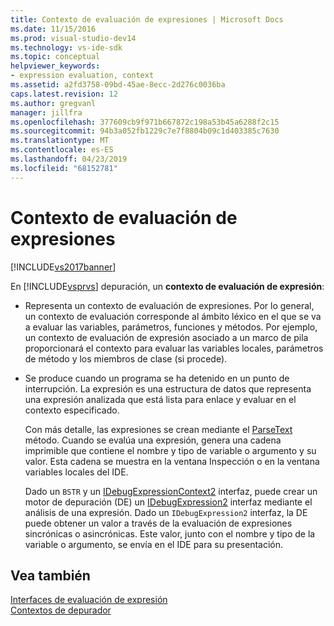 ```yaml
---
title: Contexto de evaluación de expresiones | Microsoft Docs
ms.date: 11/15/2016
ms.prod: visual-studio-dev14
ms.technology: vs-ide-sdk
ms.topic: conceptual
helpviewer_keywords:
- expression evaluation, context
ms.assetid: a2fd3758-09bd-45ae-8ecc-2d276c0036ba
caps.latest.revision: 12
ms.author: gregvanl
manager: jillfra
ms.openlocfilehash: 377609cb9f971b667872c198a53b45a6288f2c15
ms.sourcegitcommit: 94b3a052fb1229c7e7f8804b09c1d403385c7630
ms.translationtype: MT
ms.contentlocale: es-ES
ms.lasthandoff: 04/23/2019
ms.locfileid: "68152781"
---
```

# <a name="expression-evaluation-context"></a>Contexto de evaluación de expresiones
[!INCLUDE[vs2017banner](../../includes/vs2017banner.md)]

En [!INCLUDE[vsprvs](../../includes/vsprvs-md.md)] depuración, un **contexto de evaluación de expresión**:  
  
- Representa un contexto de evaluación de expresiones. Por lo general, un contexto de evaluación corresponde al ámbito léxico en el que se va a evaluar las variables, parámetros, funciones y métodos. Por ejemplo, un contexto de evaluación de expresión asociado a un marco de pila proporcionará el contexto para evaluar las variables locales, parámetros de método y los miembros de clase (si procede).  
  
- Se produce cuando un programa se ha detenido en un punto de interrupción. La expresión es una estructura de datos que representa una expresión analizada que está lista para enlace y evaluar en el contexto especificado.  
  
     Con más detalle, las expresiones se crean mediante el [ParseText](../../extensibility/debugger/reference/idebugexpressioncontext2-parsetext.md) método. Cuando se evalúa una expresión, genera una cadena imprimible que contiene el nombre y tipo de variable o argumento y su valor. Esta cadena se muestra en la ventana Inspección o en la ventana variables locales del IDE.  
  
     Dado un `BSTR` y un [IDebugExpressionContext2](../../extensibility/debugger/reference/idebugexpressioncontext2.md) interfaz, puede crear un motor de depuración (DE) un [IDebugExpression2](../../extensibility/debugger/reference/idebugexpression2.md) interfaz mediante el análisis de una expresión. Dado un `IDebugExpression2` interfaz, la DE puede obtener un valor a través de la evaluación de expresiones sincrónicas o asincrónicas. Este valor, junto con el nombre y tipo de la variable o argumento, se envía en el IDE para su presentación.  
  
## <a name="see-also"></a>Vea también  
 [Interfaces de evaluación de expresión](../../extensibility/debugger/reference/expression-evaluation-interfaces.md)   
 [Contextos de depurador](../../extensibility/debugger/debugger-contexts.md)
